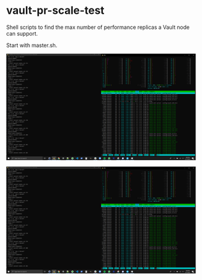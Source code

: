 # vault-pr-scale-test

Shell scripts to find the max number of performance replicas a Vault node can support.

Start with master.sh.

![Alt text](image.png?raw=true "Title")

![alt text](https://github.com/jacobm3/vault-pr-scale-test/blob/master/image.png?raw=true)
